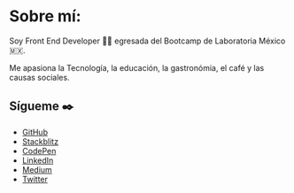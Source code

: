 # Sobre mí: 

Soy Front End Developer 👩‍💻 egresada del Bootcamp de Laboratoria México 🇲🇽.

Me apasiona la Tecnología, la educación, la gastronómia, el café y las causas sociales. 

## Sígueme ✒️

- [GitHub](https://github.com/AcheZeta)
- [Stackblitz](https://stackblitz.com/@AcheZeta)
- [CodePen](https://codepen.io/achezeta)
- [LinkedIn](https://www.linkedin.com/in/hame-elizalde/)
- [Medium](https://medium.com/@AcheZeta)
- [Twitter](https://twitter.com/ache_zeta)

